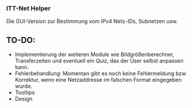 ### ITT-Net Helper
Die GUI-Version zur Bestimmung vom IPv4 Netz-IDs, Subnetzen usw.

## TO-DO:
- Implementierung der weiteren Module wie Bildgrößenberechner, Transferzeiten und eventuell ein Quiz, das der User selbst anpassen kann.
- Fehlerbehandlung: Momentan gibt es noch keine Fehlermeldung bzw Korrektur, wenn eine Netzaddresse im falschen Format eingegeben wurde.
- Tooltips
- Design
